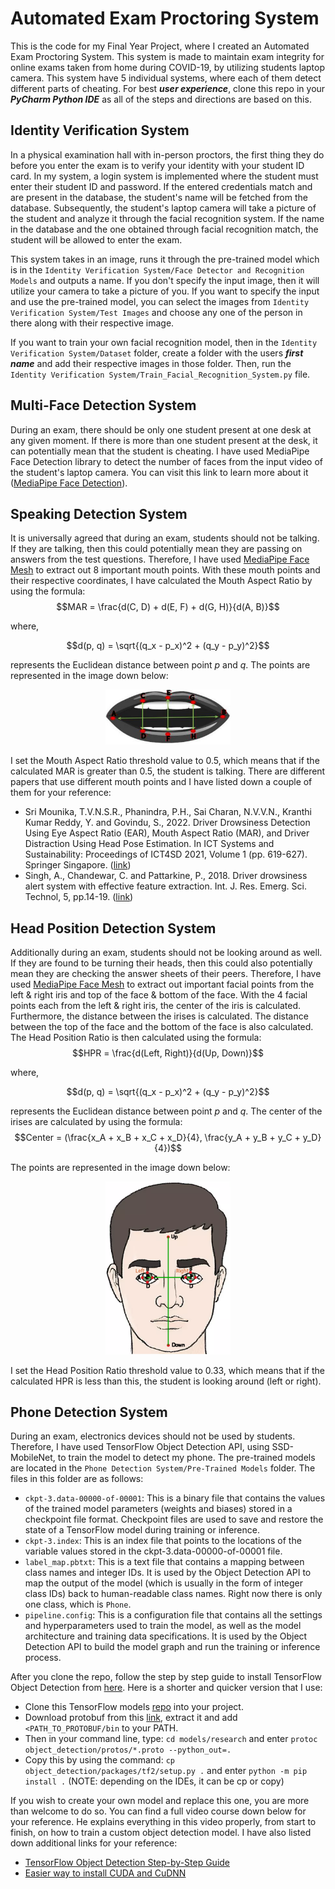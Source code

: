 # Automated Exam Proctoring System
This is the code for my Final Year Project, where I created an Automated Exam Proctoring System. This system is made to maintain exam integrity for online exams taken from home during COVID-19, by utilizing students laptop camera. This system have 5 individual systems, where each of them detect different parts of cheating.
For best **_user experience_**, clone this repo in your **_PyCharm Python IDE_** as all of the steps and directions are based on this. 

## Identity Verification System
In a physical examination hall with in-person proctors, the first thing they do before you enter the exam is to verify your identity with your student ID card. In my system, a login system is implemented where the student must enter their student ID and password. If the entered credentials match and are present in the database, the student's name will be fetched from the database. Subsequently, the student's laptop camera will take a picture of the student and analyze it through the facial recognition system. If the name in the database and the one obtained through facial recognition match, the student will be allowed to enter the exam.

This system takes in an image, runs it through the pre-trained model which is in the `Identity Verification System/Face Detector and Recognition Models` and outputs a name. If you don't specify the input image, then it will utilize your camera to take a picture of you. If you want to specify the input and use the pre-trained model, you can select the images from `Identity Verification System/Test Images` and choose any one of the person in there along with their respective image.

If you want to train your own facial recognition model, then in the `Identity Verification System/Dataset` folder, create a folder with the users *__first name__* and add their respective images in those folder. Then, run the `Identity Verification System/Train_Facial_Recognition_System.py` file. 

## Multi-Face Detection System
During an exam, there should be only one student present at one desk at any given moment. If there is more than one student present at the desk, it can potentially mean that the student is cheating. I have used MediaPipe Face Detection library to detect the number of faces from the input video of the student's laptop camera. You can visit this link to learn more about it ([MediaPipe Face Detection](https://github.com/google/mediapipe/blob/master/docs/solutions/face_detection.md)).

## Speaking Detection System
It is universally agreed that during an exam, students should not be talking. If they are talking, then this could potentially mean they are passing on answers from the test questions. Therefore, I have used [MediaPipe Face Mesh](https://github.com/google/mediapipe/blob/master/docs/solutions/face_mesh.md) to extract out 8 important mouth points. With these mouth points and their respective coordinates, I have calculated the Mouth Aspect Ratio by using the formula:
$$MAR = \frac{d(C, D) + d(E, F) + d(G, H)}{d(A, B)}$$

where,

$$d(p, q) = \sqrt{(q_x - p_x)^2 + (q_y - p_y)^2}$$

represents the Euclidean distance between point $p$ and $q$. The points are represented in the image down below:
<p align="center">
  <img src="https://github.com/blank-ed/Automated_Exam_Proctoring_System/blob/master/Necessary%20Files/Mouth%20Aspect%20Ratio.png" width="200" height="auto">
</p>

I set the Mouth Aspect Ratio threshold value to 0.5, which means that if the calculated MAR is greater than 0.5, the student is talking. There are different papers that use different mouth points and I have listed down a couple of them for your reference:
- Sri Mounika, T.V.N.S.R., Phanindra, P.H., Sai Charan, N.V.V.N., Kranthi Kumar Reddy, Y. and Govindu, S., 2022. Driver Drowsiness Detection Using Eye Aspect Ratio (EAR), Mouth Aspect Ratio (MAR), and Driver Distraction Using Head Pose Estimation. In ICT Systems and Sustainability: Proceedings of ICT4SD 2021, Volume 1 (pp. 619-627). Springer Singapore. ([link](https://link.springer.com/chapter/10.1007/978-981-16-5987-4_63))
- Singh, A., Chandewar, C. and Pattarkine, P., 2018. Driver drowsiness alert system with effective feature extraction. Int. J. Res. Emerg. Sci. Technol, 5, pp.14-19. ([link](https://ijrest.net/downloads/volume-5/issue-4/pid-ijrest-54201808.pdf))

## Head Position Detection System
Additionally during an exam, students should not be looking around as well. If they are found to be turning their heads, then this could also potentially mean they are checking the answer sheets of their peers. Therefore, I have used [MediaPipe Face Mesh](https://github.com/google/mediapipe/blob/master/docs/solutions/face_mesh.md) to extract out important facial points from the left & right iris and top of the face & bottom of the face. With the 4 facial points each from the left & right iris, the center of the iris is calculated. Furthermore, the distance between the irises is calculated. The distance between the top of the face and the bottom of the face is also calculated. The Head Position Ratio is then calculated using the formula:
$$HPR = \frac{d(Left, Right)}{d(Up, Down)}$$

where,

$$d(p, q) = \sqrt{(q_x - p_x)^2 + (q_y - p_y)^2}$$

represents the Euclidean distance between point $p$ and $q$. The center of the irises are calculated by using the formula:
$$Center = (\frac{x_A + x_B + x_C + x_D}{4}, \frac{y_A + y_B + y_C + y_D}{4})$$

The points are represented in the image down below:
<p align="center">
  <img src="https://github.com/blank-ed/Automated_Exam_Proctoring_System/blob/master/Necessary%20Files/Head%20Position%20Ratio.png" width="200" height="auto">
</p>

I set the Head Position Ratio threshold value to 0.33, which means that if the calculated HPR is less than this, the student is looking around (left or right).

## Phone Detection System
During an exam, electronics devices should not be used by students. Therefore, I have used TensorFlow Object Detection API, using SSD-MobileNet, to train the model to detect my phone. The pre-trained models are located in the `Phone Detection System/Pre-Trained Models` folder. The files in this folder are as follows:
- `ckpt-3.data-00000-of-00001`: This is a binary file that contains the values of the trained model parameters (weights and biases) stored in a checkpoint file format. Checkpoint files are used to save and restore the state of a TensorFlow model during training or inference.
- `ckpt-3.index`: This is an index file that points to the locations of the variable values stored in the ckpt-3.data-00000-of-00001 file.
- `label_map.pbtxt`: This is a text file that contains a mapping between class names and integer IDs. It is used by the Object Detection API to map the output of the model (which is usually in the form of integer class IDs) back to human-readable class names. Right now there is only one class, which is `Phone`.
- `pipeline.config`: This is a configuration file that contains all the settings and hyperparameters used to train the model, as well as the model architecture and training data specifications. It is used by the Object Detection API to build the model graph and run the training or inference process.

After you clone the repo, follow the step by step guide to install TensorFlow Object Detection from [here](https://tensorflow-object-detection-api-tutorial.readthedocs.io/en/latest/install.html#tensorflow-object-detection-api-installation). Here is a shorter and quicker version that I use:
- Clone this TensorFlow models [repo](https://github.com/tensorflow/models) into your project.
- Download protobuf from this [link](https://github.com/protocolbuffers/protobuf/releases), extract it and add `<PATH_TO_PROTOBUF/bin` to your PATH.
- Then in your command line, type: `cd models/research` and enter `protoc object_detection/protos/*.proto --python_out=.`
- Copy this by using the command: `cp object_detection/packages/tf2/setup.py .` and enter `python -m pip install .` (NOTE: depending on the IDEs, it can be cp or copy)

If you wish to create your own model and replace this one, you are more than welcome to do so. You can find a full video course down below for your reference. He explains everything in this video properly, from start to finish, on how to train a custom object detection model. I have also listed down additional links for your reference:
- [TensorFlow Object Detection Step-by-Step Guide](https://www.youtube.com/watch?v=yqkISICHH-U&t=0s)
- [Easier way to install CUDA and CuDNN](https://www.youtube.com/watch?v=hHWkvEcDBO0&t=0s)
